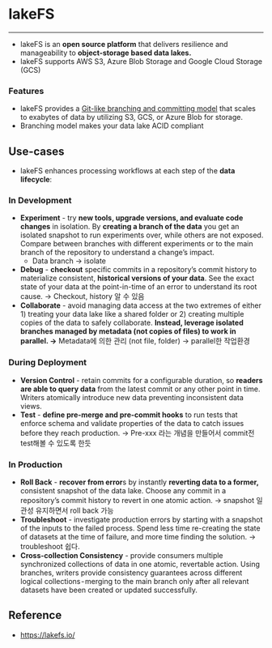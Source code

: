 # lakeFS
---

- lakeFS is an **open source platform** that delivers resilience and manageability to **object-storage based data lakes.**
- lakeFS supports AWS S3, Azure Blob Storage and Google Cloud Storage (GCS)

### Features

- lakeFS provides a [Git-like branching and committing model](https://docs.lakefs.io/understand/branching-model.html) that scales to exabytes of data by utilizing S3, GCS, or Azure Blob for storage.
- Branching model makes your data lake ACID compliant

## Use-cases

- lakeFS enhances processing workflows at each step of the **data lifecycle**:

### **In Development**

- **Experiment** - try **new tools, upgrade versions, and evaluate code changes** in isolation. By **creating a branch of the data** you get an isolated snapshot to run experiments over, while others are not exposed. Compare between branches with different experiments or to the main branch of the repository to understand a change’s impact.
    - Data branch → isolate
- **Debug** - **checkout** specific commits in a repository’s commit history to materialize consistent, **historical versions of your data**. See the exact state of your data at the point-in-time of an error to understand its root cause. → Checkout, history 알 수 있음
- **Collaborate** - avoid managing data access at the two extremes of either 1) treating your data lake like a shared folder or 2) creating multiple copies of the data to safely collaborate. **Instead, leverage isolated branches managed by metadata (not copies of files) to work in parallel. →** Metadata에 의한 관리 (not file, folder) → parallel한 작업환경

### **During Deployment**

- **Version Control** - retain commits for a configurable duration, so **readers are able to query data** from the latest commit or any other point in time. Writers atomically introduce new data preventing inconsistent data views.
- **Test** - **define pre-merge and pre-commit hooks** to run tests that enforce schema and validate properties of the data to catch issues before they reach production. → Pre-xxx 라는 개념을 만들어서 commit전 test해볼 수 있도록 한듯

### **In Production**

- **Roll Back** - **recover from error**s by instantly **reverting data to a former,** consistent snapshot of the data lake. Choose any commit in a repository’s commit history to revert in one atomic action. → snapshot 일관성 유지하면서 roll back 가능
- **Troubleshoot** - investigate production errors by starting with a snapshot of the inputs to the failed process. Spend less time re-creating the state of datasets at the time of failure, and more time finding the solution. → troubleshoot 쉽다.
- **Cross-collection Consistency** - provide consumers multiple synchronized collections of data in one atomic, revertable action. Using branches, writers provide consistency guarantees across different logical collections - merging to the main branch only after all relevant datasets have been created or updated successfully.

## Reference
- https://lakefs.io/